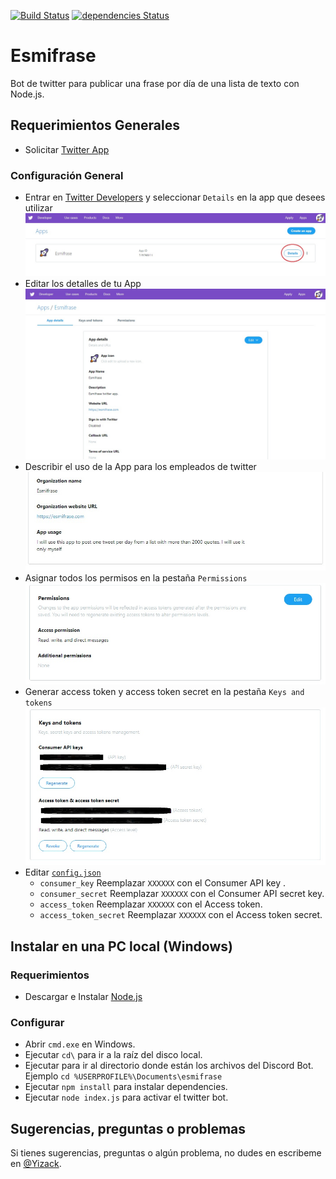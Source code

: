 [![Build Status](https://travis-ci.com/Yizack/esmifrase.svg?branch=master)](https://travis-ci.com/Yizack/esmifrase)
[![dependencies Status](https://david-dm.org/yizack/esmifrase/status.svg)](https://david-dm.org/yizack/esmifrase)
# Esmifrase
Bot de twitter para publicar una frase por día de una lista de texto con Node.js.

## Requerimientos Generales
- Solicitar [Twitter App](https://developer.twitter.com/en/apps)

### Configuración General
- Entrar en [Twitter Developers](https://developer.twitter.com/en/apps)
 y seleccionar `Details` en la app que desees utilizar\
[![Details Image1](https://github.com/Yizack/yizack.github.io/raw/master/img/esmifrase/twitter-app1.jpg)](https://developer.twitter.com/en/apps)
- Editar los detalles de tu App
[![Details Image2](https://github.com/Yizack/yizack.github.io/raw/master/img/esmifrase/twitter-app2.jpg)](https://developer.twitter.com/en/apps)
- Describir el uso de la App para los empleados de twitter
[![Descripción de la App](https://github.com/Yizack/yizack.github.io/raw/master/img/esmifrase/twitter-app3.jpg)](https://developer.twitter.com/en/apps)
- Asignar todos los permisos en la pestaña `Permissions`
[![Keys](https://github.com/Yizack/yizack.github.io/raw/master/img/esmifrase/twitter-app4.jpg)](https://developer.twitter.com/en/apps)
- Generar access token y access token secret en la pestaña `Keys and tokens`
[![Keys](https://github.com/Yizack/yizack.github.io/raw/master/img/esmifrase/twitter-app5.jpg)](https://developer.twitter.com/en/apps)
- Editar [`config.json`](https://github.com/Yizack/esmifrase/blob/master/config.json)
  - `consumer_key` Reemplazar `XXXXXX` con el Consumer API key .
  - `consumer_secret` Reemplazar `XXXXXX` con el Consumer API secret key.
  - `access_token` Reemplazar `XXXXXX` con el Access token.
  - `access_token_secret` Reemplazar `XXXXXX` con el Access token secret.
##

## Instalar en una PC local (Windows)
### Requerimientos
- Descargar e Instalar [Node.js](https://nodejs.org/)

### Configurar
- Abrir `cmd.exe` en Windows.
- Ejecutar `cd\` para ir a la raíz del disco local.
- Ejecutar para ir al directorio donde están los archivos del Discord Bot. Ejemplo `cd %USERPROFILE%\Documents\esmifrase`
- Ejecutar `npm install` para instalar dependencies.
- Ejecutar `node index.js` para activar el twitter bot.
##

## Sugerencias, preguntas o problemas
Si tienes sugerencias, preguntas o algún problema, no dudes en escribeme en [@Yizack](https://github.com/Yizack/esmifrase/issues/new).
